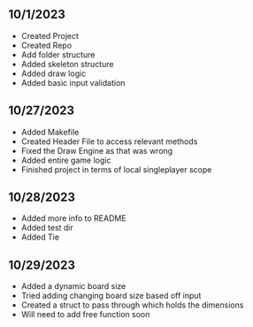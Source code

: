 ## 10/1/2023
- Created Project
- Created Repo
- Add folder structure
- Added skeleton structure
- Added draw logic
- Added basic input validation

## 10/27/2023
- Added Makefile
- Created Header File to access relevant methods
- Fixed the Draw Engine as that was wrong
- Added entire game logic
- Finished project in terms of local singleplayer scope

## 10/28/2023
- Added more info to README
- Added test dir
- Added Tie

## 10/29/2023
- Added a dynamic board size
- Tried adding changing board size based off input
- Created a struct to pass through which holds the dimensions
- Will need to add free function soon
